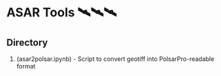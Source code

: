 # ASAR Tools 🛰️🛰️🛰️


## Directory
1. (asar2polsar.ipynb) - Script to convert geotiff into PolsarPro-readable format